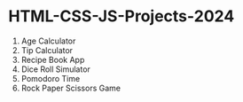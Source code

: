 # HTML-CSS-JS-Projects-2024

1. Age Calculator
2. Tip Calculator
3. Recipe Book App
4. Dice Roll Simulator
5. Pomodoro Time
6. Rock Paper Scissors Game
